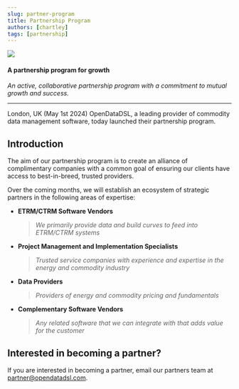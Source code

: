 ```yaml
---
slug: partner-program
title: Partnership Program
authors: [chartley]
tags: [partnership]
---
```


<div className="row">
  <div className="column">
    <img src="/img/news/partners.jpg"/>
  </div>
  <div className="column">
  <h4>A partnership program for growth</h4>
  <em>An active, collaborative partnership program with a commitment to mutual growth and success.</em>
  </div>
</div>

<!--truncate-->

<hr/>

London, UK (May 1st 2024) OpenDataDSL, a leading provider of commodity data management software, today launched their partnership program.

## Introduction

The aim of our partnership program is to create an alliance of complimentary companies with a common goal of ensuring our clients have access to best-in-breed, trusted providers.

Over the coming months, we will establish an ecosystem of strategic partners in the following areas of expertise:
* **ETRM/CTRM Software Vendors**
  > *We primarily provide data and build curves to feed into ETRM/CTRM systems*
* **Project Management and Implementation Specialists**
  > *Trusted service companies with experience and expertise in the energy and commodity industry*
* **Data Providers**
  > *Providers of energy and commodity pricing and fundamentals*
* **Complementary Software Vendors**
  > *Any related software that we can integrate with that adds value for the customer*


## Interested in becoming a partner?
If you are interested in becoming a partner, email our partners team at partner@opendatadsl.com.
